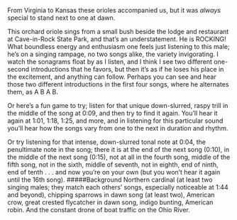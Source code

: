 From Virginia to Kansas these orioles accompanied us, but it was _always_ special to stand next to one at dawn.

This orchard oriole sings from a small bush beside the lodge and restaurant at Cave-in-Rock State Park, and that’s an understatement. He is ROCKING! What boundless energy and enthusiasm one feels just listening to this male; he’s on a singing rampage, no two songs alike, the variety invigorating. I watch the sonagrams float by as I listen, and I think I see two different one-second introductions that he favors, but then it’s as if he loses his place in the excitement, and anything can follow. Perhaps you can see and hear those two different introductions in the first four songs, where he alternates them, as A B A B. 

Or here’s a fun game to try; listen for that unique down-slurred, raspy trill  in the middle of the song at 0:09, and then try to find it again. You’ll hear it again at 1:01, 1:18, 1:25, and more, and in listening for this particular sound you’ll hear how the songs vary from one to the next in duration and rhythm. 

Or try listening for that intense, down-slurred tonal note at 0:04, the penultimate note in the song; there it is at the end of the next song (0:10), in the middle of the next song (0:15), not at all in the fourth song, middle of the fifth song, not in the sixth, middle of seventh, not in eighth, end of ninth, end of tenth . . . and now you’re on your own (but you won’t hear it again until the 16th song). 
#####Background
Northern cardinal (at least two singing males; they match each others’ songs, especially noticeable at 1:44 and beyond), chipping sparrows in dawn song (at least two), American crow, great crested flycatcher in dawn song, indigo bunting, American robin. And the constant drone of boat traffic on the Ohio River.
